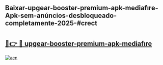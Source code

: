 ## Baixar-upgear-booster-premium-apk-mediafıre-Apk-sem-anúncios-desbloqueado-completamente-2025-#crect

# <h2><a href="https://ainizakaria.my?title=upgear-booster-premium-apk-mediafıre&ref=20M">🔗👉 🔴 upgear-booster-premium-apk-mediafıre</a></h2>

[![acn](https://github.com/user-attachments/assets/0f9c940e-d8b0-45ae-aac7-cd30a18b3e1c)](https://ainizakaria.my?title=upgear-booster-premium-apk-mediafıre&ref=20M)


